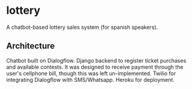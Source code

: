 # lottery

A chatbot-based lottery sales system (for spanish speakers).

## Architecture

Chatbot built on Dialogflow. Django backend to register ticket purchases and available contests. It was designed to receive payment through the user's cellphone bill, though this was left un-implemented. Twilio for integrating Dialogflow with SMS/Whatsapp. Heroku for deployment.
